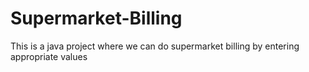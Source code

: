 # Supermarket-Billing
This is a java project where we can do supermarket billing by entering appropriate values
